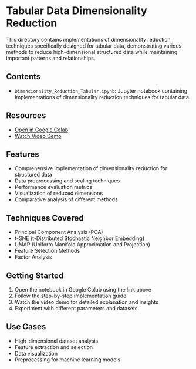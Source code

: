 # Tabular Data Dimensionality Reduction

This directory contains implementations of dimensionality reduction techniques specifically designed for tabular data, demonstrating various methods to reduce high-dimensional structured data while maintaining important patterns and relationships.

## Contents
- `Dimensionality_Reduction_Tabular.ipynb`: Jupyter notebook containing implementations of dimensionality reduction techniques for tabular data.

## Resources
- [Open in Google Colab](https://colab.research.google.com/drive/1_RTODQnRnTHzzB49mV--4-6OTaORPRMS?usp=sharing)
- [Watch Video Demo](https://drive.google.com/file/d/1uFu95MP6zzSLiZHDkqcTaGQOl3pDNVWL/view?usp=sharing)

## Features
- Comprehensive implementation of dimensionality reduction for structured data
- Data preprocessing and scaling techniques
- Performance evaluation metrics
- Visualization of reduced dimensions
- Comparative analysis of different methods

## Techniques Covered
- Principal Component Analysis (PCA)
- t-SNE (t-Distributed Stochastic Neighbor Embedding)
- UMAP (Uniform Manifold Approximation and Projection)
- Feature Selection Methods
- Factor Analysis

## Getting Started
1. Open the notebook in Google Colab using the link above
2. Follow the step-by-step implementation guide
3. Watch the video demo for detailed explanation and insights
4. Experiment with different parameters and datasets

## Use Cases
- High-dimensional dataset analysis
- Feature extraction and selection
- Data visualization
- Preprocessing for machine learning models
